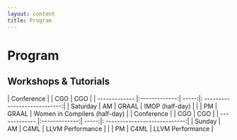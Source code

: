 ```yaml
---
layout: content
title: Program
---
```

# Program

## Workshops & Tutorials

| Conference    |               | CGO   | CGO                           |
| ------------- |:-------------:| -----:|: ----------------------------:|
| Saturday      | AM            | GRAAL | IMOP (half-day)               |
|               | PM            | GRAAL | Women in Compilers (half-day) |
| Conference    |               | CGO   | CGO                           |
| ------------- |:-------------:| -----:|: ----------------------------:|
| Sunday        | AM            | C4ML  | LLVM Performance              |
|               | PM            | C4ML  | LLVM Performance              |

